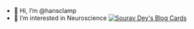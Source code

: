- 👋 Hi, I’m @hansclamp
- 👀 I’m interested in <brain> Neuroscience </brain>
[![Sourav Dey's Blog Cards](https://github-cards-external-blogs.souravdey777.vercel.app/getMediumBlogs?username=hansclamp&type=vertical&limit=3)](https://medium.com/@hansclamp)

<!---
hansclamp/hansclamp is a ✨ special ✨ repository because its `README.md` (this file) appears on your GitHub profile.
You can click the Preview link to take a look at your changes.
--->
